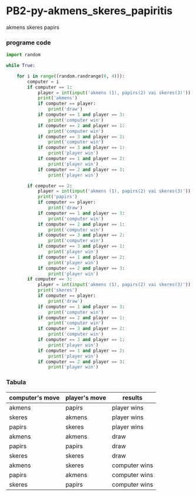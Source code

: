 # PB2-py-akmens_skeres_papiritis
akmens skeres papirs



### programe code
```python
import random

while True:

    for i in range((random.randrange(0, 4))):
        computer = i
        if computer == 1:
            player = int(input('akmens (1), papirs(2) vai skeres(3)'))
            print('akmens')
            if computer == player:
                print('draw')
            if computer == 1 and player == 3:
                print('computer win')
            if computer == 2 and player == 1:
                print('computer win')
            if computer == 3 and player == 2:
                print('computer win')
            if computer == 3 and player == 1:
                print('player win')
            if computer == 1 and player == 2:
                print('player win')
            if computer == 2 and player == 3:
                print('player win')

        if computer == 2:
            player = int(input('akmens (1), papirs(2) vai skeres(3)'))
            print('papirs')
            if computer == player:
                print('draw')
            if computer == 1 and player == 3:
                print('computer win')
            if computer == 2 and player == 1:
                print('computer win')
            if computer == 3 and player == 2:
                print('computer win')
            if computer == 3 and player == 1:
                print('player win')
            if computer == 1 and player == 2:
                print('player win')
            if computer == 2 and player == 3:
                print('player win')
        if computer == 3:
            player = int(input('akmens (1), papirs(2) vai skeres(3)'))
            print('skeres')
            if computer == player:
                print('draw')
            if computer == 1 and player == 3:
                print('computer win')
            if computer == 2 and player == 1:
                print('computer win')
            if computer == 3 and player == 2:
                print('computer win')
            if computer == 3 and player == 1:
                print('player win')
            if computer == 1 and player == 2:
                print('player win')
            if computer == 2 and player == 3:
                print('player win')
```

### Tabula

computer's move |  player's move |  results 
-------------|--------------|----------------
akmens | papirs | player wins
skeres |akmens|player wins
papirs | skeres| player wins
akmens|akmens|draw
papirs | papirs |draw
skeres|skeres|draw
akmens | skeres|computer wins
papirs|akmens|computer wins
skeres | papirs |computer wins
